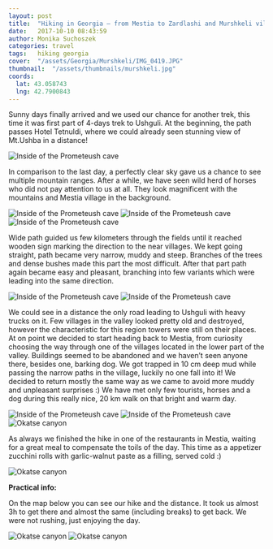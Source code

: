 ```yaml
---
layout: post
title:  "Hiking in Georgia – from Mestia to Zardlashi and Murshkeli villages"
date:   2017-10-10 08:43:59
author: Monika Suchoszek
categories: travel
tags:	hiking georgia 
cover:  "/assets/Georgia/Murshkeli/IMG_0419.JPG"
thumbnail:  "/assets/thumbnails/murshkeli.jpg"
coords:
  lat: 43.058743
  lng: 42.7900843
---
```



Sunny days finally arrived and we used our chance for another trek, this time it was first part of 4-days trek to Ushguli. At the beginning, the path passes Hotel Tetnuldi, where we could already seen stunning view of Mt.Ushba in a distance! 

<img src="/assets/Georgia/Murshkeli/IMG_0374.JPG" alt="Inside of the Prometeush cave" />

In comparison to the last day, a perfectly clear sky gave us a chance to see multiple mountain ranges. After a while, we have seen wild herd of horses who did not pay attention to us at all. They look magnificent with the mountains and Mestia village in the background.

<img src="/assets/Georgia/Murshkeli/IMG_0383.JPG" alt="Inside of the Prometeush cave" />

<img src="/assets/Georgia/Murshkeli/IMG_0375.JPG" alt="Inside of the Prometeush cave" />

<img src="/assets/Georgia/Murshkeli/IMG_0381.JPG" alt="Inside of the Prometeush cave" />

Wide path guided us few kilometers through the fields until it reached wooden sign marking the direction to the near villages. We kept going straight, path became very narrow, muddy and steep. Branches of the trees and dense bushes made this part the most difficult. After that part path again became easy and pleasant, branching into few variants which were leading into the same direction. 

<img src="/assets/Georgia/Murshkeli/IMG_0376.JPG" alt="Inside of the Prometeush cave" />

<img src="/assets/Georgia/Murshkeli/IMG_0390.JPG" alt="Inside of the Prometeush cave" />

We could see in a distance the only road leading to Ushguli with heavy trucks on it. Few villages in the valley looked pretty old and destroyed, however the characteristic for this region towers were still on their places. At on point we decided to start heading back to Mestia, from curiosity choosing the way through one of the villages located in the lower part of the valley. Buildings seemed to be abandoned and  we haven’t seen anyone there, besides one, barking dog. We got trapped in 10 cm deep mud while passing the narrow paths in the village, luckily no one fall into it! We decided to return mostly the same way as we came to avoid more muddy and unpleasant surprises :) We have met only few tourists, horses and a dog during this really nice, 20 km walk on that bright and warm day.

<img src="/assets/Georgia/Murshkeli/IMG_0401.JPG" alt="Inside of the Prometeush cave" />

<img src="/assets/Georgia/Murshkeli/IMG_0421.JPG" alt="Inside of the Prometeush cave" />

<img src="/assets/Georgia/Murshkeli/IMG_0430.JPG" alt="Okatse canyon" />

As always we finished the hike in one of the restaurants in Mestia, waiting for a great meal to compensate the toils of the day. This time as a appetizer zucchini rolls with garlic-walnut paste as a filling, served cold :)

<img src="/assets/Georgia/Murshkeli/IMG_185037198.JPG" alt="Okatse canyon" />


__Practical info:__

On the map below you can see our hike and the distance. It took us almost 3h to get there and almost the same (including breaks) to get back. We were not rushing, just enjoying the day.

<img src="/assets/Georgia/Murshkeli/Screenshot-08-30-26.JPG" alt="Okatse canyon" />

<img src="/assets/Georgia/Murshkeli/IMG-20171027-murshkeli2.JPG" alt="Okatse canyon" />


